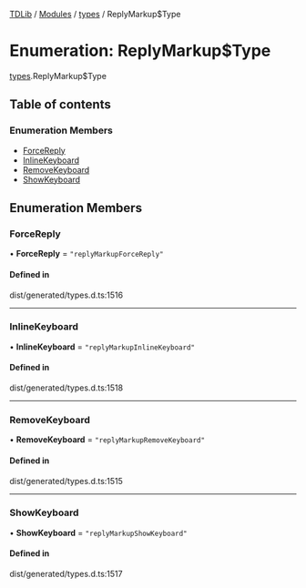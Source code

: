 [TDLib](../README.md) / [Modules](../modules.md) / [types](../modules/types.md) / ReplyMarkup$Type

# Enumeration: ReplyMarkup$Type

[types](../modules/types.md).ReplyMarkup$Type

## Table of contents

### Enumeration Members

- [ForceReply](types.ReplyMarkup_Type.md#forcereply)
- [InlineKeyboard](types.ReplyMarkup_Type.md#inlinekeyboard)
- [RemoveKeyboard](types.ReplyMarkup_Type.md#removekeyboard)
- [ShowKeyboard](types.ReplyMarkup_Type.md#showkeyboard)

## Enumeration Members

### ForceReply

• **ForceReply** = ``"replyMarkupForceReply"``

#### Defined in

dist/generated/types.d.ts:1516

___

### InlineKeyboard

• **InlineKeyboard** = ``"replyMarkupInlineKeyboard"``

#### Defined in

dist/generated/types.d.ts:1518

___

### RemoveKeyboard

• **RemoveKeyboard** = ``"replyMarkupRemoveKeyboard"``

#### Defined in

dist/generated/types.d.ts:1515

___

### ShowKeyboard

• **ShowKeyboard** = ``"replyMarkupShowKeyboard"``

#### Defined in

dist/generated/types.d.ts:1517
